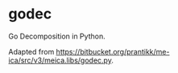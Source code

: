 # godec
Go Decomposition in Python.

Adapted from https://bitbucket.org/prantikk/me-ica/src/v3/meica.libs/godec.py.
